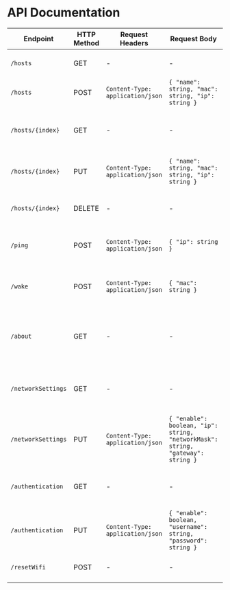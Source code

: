 # API Documentation

| Endpoint           | HTTP Method | Request Headers                  | Request Body                                                                    | Response Body                                                                   | Description                                                    |
| ------------------ | ----------- | -------------------------------- | ------------------------------------------------------------------------------- | ------------------------------------------------------------------------------- | -------------------------------------------------------------- |
| `/hosts`           | GET         | -                                | -                                                                               | JSON array of hosts                                                             | Retrieves the list of computers.                               |
| `/hosts`           | POST        | `Content-Type: application/json` | `{ "name": string, "mac": string, "ip": string }`                               | `{ "success": boolean, "message": string }`                                     | Adds a new computer.                                           |
| `/hosts/{index}`   | GET         | -                                | -                                                                               | `{ "name": string, "mac": string, "ip": string }`                               | Retrieves information of a specific computer by index.         |
| `/hosts/{index}`   | PUT         | `Content-Type: application/json` | `{ "name": string, "mac": string, "ip": string }`                               | `{ "success": boolean, "message": string }`                                     | Updates information of a specific computer.                    |
| `/hosts/{index}`   | DELETE      | -                                | -                                                                               | `{ "success": boolean, "message": string }`                                     | Deletes a specific computer by index.                          |
| `/ping`            | POST        | `Content-Type: application/json` | `{ "ip": string }`                                                              | `{ "success": boolean, "message": string }`                                     | Sends a ping to the specified IP address.                      |
| `/wake`            | POST        | `Content-Type: application/json` | `{ "mac": string }`                                                             | `{ "success": boolean, "message": string }`                                     | Sends a Wake-on-LAN packet to the specified MAC address.       |
| `/about`           | GET         | -                                | -                                                                               | `{ "version": string, "hostname": string }`                                     | Retrieves information about the system's version and hostname. |
| `/networkSettings` | GET         | -                                | -                                                                               | `{ "enable": boolean, "ip": string, "networkMask": string, "gateway": string }` | Retrieves network settings.                                    |
| `/networkSettings` | PUT         | `Content-Type: application/json` | `{ "enable": boolean, "ip": string, "networkMask": string, "gateway": string }` | `{ "success": boolean, "message": string }`                                     | Updates network settings.                                      |
| `/authentication`  | GET         | -                                | -                                                                               | `{ "enable": boolean, "username": string, "password": string }`                 | Retrieves authentication settings.                             |
| `/authentication`  | PUT         | `Content-Type: application/json` | `{ "enable": boolean, "username": string, "password": string }`                 | `{ "success": boolean, "message": string }`                                     | Updates authentication settings.                               |
| `/resetWifi`       | POST        | -                                | -                                                                               | `{ "success": boolean, "message": string }`                                     | Restores Wi-Fi settings.                                       |
